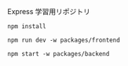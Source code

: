 Express 学習用リポジトリ

```
npm install

npm run dev -w packages/frontend

npm start -w packages/backend
```
